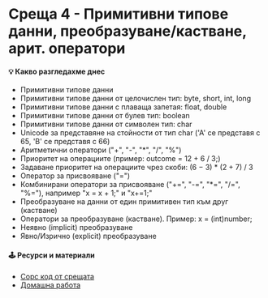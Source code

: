 # Среща 4 - Примитивни типове данни, преобразуване/кастване, арит. оператори
 
#### 💡 Какво разгледахме днес
- Примитивни типове данни 
- Примитивни типове данни от целочислен тип: byte, short, int, long 
- Примитивни типове данни с плаваща запетая: float, double 
- Примитивни типове данни от булев тип: boolean 
- Примитивни типове данни от символен тип: char 
- Unicode за представяне на стойности от тип char ('A' се представя с 65, 'B' се представя с 66) 
- Аритметични оператори ("+", "-", "*", "/",  "%") 
- Приоритет на операциите (пример: outcome = 12 + 6 / 3;) 
- Задаване приоритет на операциите чрез скоби: (6 − 3) * (2 + 7) / 3 
- Оператор за присвояване ("=") 
- Комбинирани оператори за присвояване ("+=", "-=", "*=", "/=", "%="), например "x = x + 1;" и "x+=1;" 
- Преобразуване на данни от един примитивен тип към друг (кастване) 
- Оператори за преобразуване (кастване). Пример: x = (int)number; 
- Неявно (implicit) преобразуване 
- Явно/Изрично (explicit) преобразуване

<!-- #### 🔗 Полезни линкове -->

#### 🕹️ Ресурси и материали
- [Сорс код от срещата](./cw/)
- [Домашна работа](./hw/)